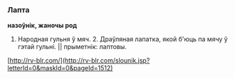 ### Лапта
**назоўнік, жаночы род**

1. Народная гульня ў мяч. 2. Драўляная лапатка, якой б'юць па мячу ў гэтай гульні. || прыметнік: лаптовы.

<a rel="author">[http://rv-blr.com/](http://rv-blr.com/slounik.jsp?letterId=0&maskId=0&pageId=1512)</a>
